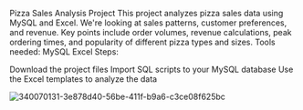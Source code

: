 Pizza Sales Analysis Project
This project analyzes pizza sales data using MySQL and Excel. We're looking at sales patterns, customer preferences, and revenue. Key points include order volumes, revenue calculations, peak ordering times, and popularity of different pizza types and sizes.
Tools needed:
MySQL
Excel
Steps:

Download the project files
Import SQL scripts to your MySQL database
Use the Excel templates to analyze the data


![340070131-3e878d40-56be-411f-b9a6-c3ce08f625bc](https://github.com/altanurag/pizza-sales-analysis/assets/174809452/34c4f631-d0de-499d-98f7-ed085a45f4c5)
